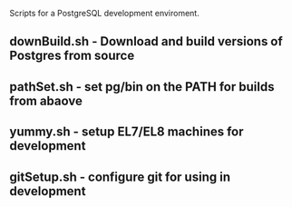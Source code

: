 Scripts for a PostgreSQL development enviroment.

## downBuild.sh - Download and build versions of Postgres from source

## pathSet.sh - set pg/bin on the PATH for builds from abaove

## yummy.sh - setup EL7/EL8 machines for development

## gitSetup.sh - configure git for using in development

